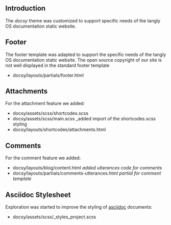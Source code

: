 ## Introduction

The *docsy* theme was customized to support specific needs of the tangly OS documentation static website.

## Footer

The footer template was adapted to support the specific needs of the tangly OS documentation static website.
The open source copyright of our site is not well displayed in the standard footer template

- docsy/layouts/partials/footer.html

## Attachments

For the attachment feature we added:

- docsy/assets/scss/shortcodes.scss
- docsy/assets/scss/main.scss _added import of the shortcodes.scss styling
- docsy/layouts/shortcodes/attachments.html

## Comments

For the comment feature we added:

- docsy/layouts/blog/content.html _added utterances code for comments_
- docsy/layouts/partials/comments-utterances.html _partial for comment template_

## Asciidoc Stylesheet

Exploration was started to improve the styling of [asciidoc](https://asciidoc.org) documents:

- docsy/assets/scss/_styles_project.scss
